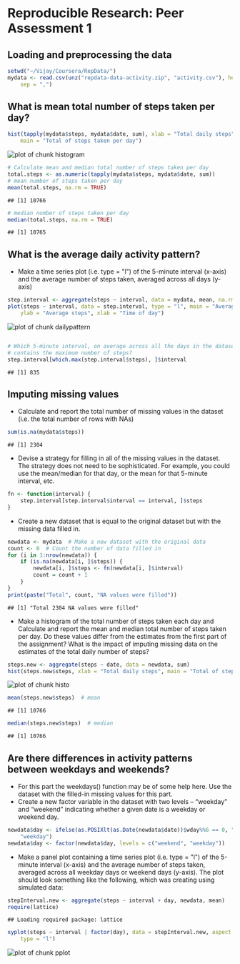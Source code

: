 # Reproducible Research: Peer Assessment 1

## Loading and preprocessing the data

```r
setwd("~/Vijay/Coursera/RepData/")
mydata <- read.csv(unz("repdata-data-activity.zip", "activity.csv"), header = TRUE, 
    sep = ",")
```


## What is mean total number of steps taken per day?

```r
hist(tapply(mydata$steps, mydata$date, sum), xlab = "Total daily steps", breaks = 20, 
    main = "Total of steps taken per day")
```

![plot of chunk histogram](figure/histogram.png) 



```r
# Calculate mean and median total number of steps taken per day
total.steps <- as.numeric(tapply(mydata$steps, mydata$date, sum))
# mean number of steps taken per day
mean(total.steps, na.rm = TRUE)
```

```
## [1] 10766
```

```r
# median number of steps taken per day
median(total.steps, na.rm = TRUE)
```

```
## [1] 10765
```


## What is the average daily activity pattern?
- Make a time series plot (i.e. type = "l") of the 5-minute interval (x-axis) and the average number of steps taken, averaged across all days (y-axis)

```r
step.interval <- aggregate(steps ~ interval, data = mydata, mean, na.rm = TRUE)
plot(steps ~ interval, data = step.interval, type = "l", main = "Average daily steps 5-minute interval", 
    ylab = "Average steps", xlab = "Time of day")
```

![plot of chunk dailypattern](figure/dailypattern.png) 

```r

# Which 5-minute interval, on average across all the days in the dataset,
# contains the maximum number of steps?
step.interval[which.max(step.interval$steps), ]$interval
```

```
## [1] 835
```


## Imputing missing values
- Calculate and report the total number of missing values in the dataset (i.e. the total number of rows with NAs)

```r
sum(is.na(mydata$steps))
```

```
## [1] 2304
```


- Devise a strategy for filling in all of the missing values in the dataset. The strategy does not need to be sophisticated. For example, you could use the mean/median for that day, or the mean for that 5-minute interval, etc.

```r
fn <- function(interval) {
    step.interval[step.interval$interval == interval, ]$steps
}
```

- Create a new dataset that is equal to the original dataset but with the missing data filled in.

```r
newdata <- mydata  # Make a new dataset with the original data
count <- 0  # Count the number of data filled in
for (i in 1:nrow(newdata)) {
    if (is.na(newdata[i, ]$steps)) {
        newdata[i, ]$steps <- fn(newdata[i, ]$interval)
        count = count + 1
    }
}
print(paste("Total", count, "NA values were filled"))
```

```
## [1] "Total 2304 NA values were filled"
```

- Make a histogram of the total number of steps taken each day and Calculate and report the mean and median total number of steps taken per day. Do these values differ from the estimates from the first part of the assignment? What is the impact of imputing missing data on the estimates of the total daily number of steps?

```r
steps.new <- aggregate(steps ~ date, data = newdata, sum)
hist(steps.new$steps, xlab = "Total daily steps", main = "Total of steps taken per day")
```

![plot of chunk histo](figure/histo.png) 

```r
mean(steps.new$steps)  # mean
```

```
## [1] 10766
```

```r
median(steps.new$steps)  # median
```

```
## [1] 10766
```


## Are there differences in activity patterns between weekdays and weekends?
- For this part the weekdays() function may be of some help here. Use the dataset with the filled-in missing values for this part.
- Create a new factor variable in the dataset with two levels – “weekday” and “weekend” indicating whether a given date is a weekday or weekend day.

```r
newdata$day <- ifelse(as.POSIXlt(as.Date(newdata$date))$wday%%6 == 0, "weekend", 
    "weekday")
newdata$day <- factor(newdata$day, levels = c("weekend", "weekday"))
```

- Make a panel plot containing a time series plot (i.e. type = "l") of the 5-minute interval (x-axis) and the average number of steps taken, averaged across all weekday days or weekend days (y-axis). The plot should look something like the following, which was creating using simulated data:

```r
stepInterval.new <- aggregate(steps ~ interval + day, newdata, mean)
require(lattice)
```

```
## Loading required package: lattice
```

```r
xyplot(steps ~ interval | factor(day), data = stepInterval.new, aspect = 1/2, 
    type = "l")
```

![plot of chunk pplot](figure/pplot.png) 

